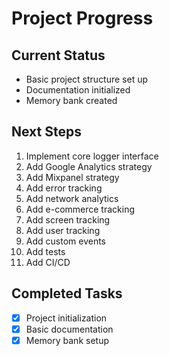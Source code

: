 # Project Progress

## Current Status
- Basic project structure set up
- Documentation initialized
- Memory bank created

## Next Steps
1. Implement core logger interface
2. Add Google Analytics strategy
3. Add Mixpanel strategy
4. Add error tracking
5. Add network analytics
6. Add e-commerce tracking
7. Add screen tracking
8. Add user tracking
9. Add custom events
10. Add tests
11. Add CI/CD

## Completed Tasks
- [x] Project initialization
- [x] Basic documentation
- [x] Memory bank setup